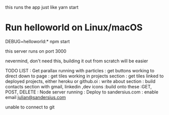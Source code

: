 

this runs the app just like yarn start

# Run helloworld on Linux/macOS
DEBUG=helloworld:* npm start

 this server runs on port 3000 

 nevermind, don't need this, building it out from scratch will be easier

 TODO LIST 
 : Get parallax running with particles
 : get buttons working to direct down to page 
 : get tiles working in projects section 
 : get tiles linked to deployed projects, either heroku or github.oi
 : write about section 
 : build contacts section with gmail, linkedin ,dev icons
    :build onto these
    :GET, POST, DELETE
 : Node server running
 : Deploy to sandersius.com
 : enable email julian@sandersius.com


 unable to connect to git 